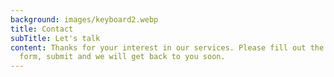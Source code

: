 ```yaml
---
background: images/keyboard2.webp
title: Contact
subTitle: Let's talk
content: Thanks for your interest in our services. Please fill out the email
  form, submit and we will get back to you soon.
---
```


